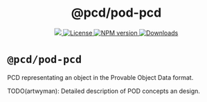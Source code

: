 <p align="center">
    <h1 align="center">
        @pcd/pod-pcd
    </h1>
</p>

<p align="center">
    <a href="https://github.com/proofcarryingdata">
        <img src="https://img.shields.io/badge/project-PCD-blue.svg?style=flat-square">
    </a>
    <a href="https://github.com/proofcarryingdata/zupass/blob/main/packages/pcd/pod-pcd/LICENSE">
        <img alt="License" src="https://img.shields.io/badge/license-GPL--3.0-green.svg?style=flat-square">
    </a>
    <a href="https://www.npmjs.com/package/@pcd/pod-pcd">
        <img alt="NPM version" src="https://img.shields.io/npm/v/@pcd/pod-pcd?style=flat-square" />
    </a>
    <a href="https://npmjs.org/package/@pcd/pod-pcd">
        <img alt="Downloads" src="https://img.shields.io/npm/dm/@pcd/pod-pcd.svg?style=flat-square" />
    </a>
</p>

# `@pcd/pod-pcd`

PCD representating an object in the Provable Object Data format.

TODO(artwyman): Detailed description of POD concepts an design.
